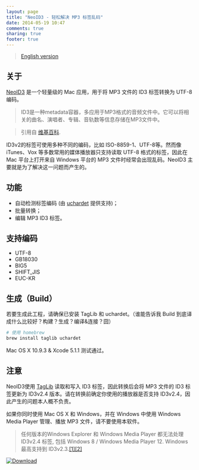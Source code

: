 ```yaml
---
layout: page
title: "NeoID3 - 轻松解决 MP3 标签乱码"
date: 2014-05-19 10:47
comments: true
sharing: true
footer: true
---
```

> [English version](/neoid3-en)

## 关于

[NeoID3](https://github.com/nilennoct/NeoID3) 是一个轻量级的 Mac 应用，用于将 MP3 文件的 ID3 标签转换为 UTF-8 编码。

> ID3是一种metadata容器，多应用于MP3格式的音频文件中。它可以将相关的曲名、演唱者、专辑、音轨数等信息存储在MP3文件中。

> 引用自 [维基百科](http://en.wikipedia.org/wiki/ID3 "ID3").

ID3v2的标签可使用多种不同的编码，比如 ISO-8859-1、UTF-8等。然而像 iTunes、Vox 等多数常用的媒体播放器只支持读取 UTF-8 格式的标签，因此在 Mac 平台上打开来自 Windows 平台的 MP3 文件时经常会出现乱码。NeoID3 主要就是为了解决这一问题而产生的。

## 功能
 
 - 自动检测标签编码 (由 [uchardet](https://code.google.com/p/uchardet/ "uchardet") 提供支持)；
 - 批量转换；
 - 编辑 MP3 ID3 标签。

## 支持编码

- UTF-8
- GB18030
- BIG5
- SHIFT_JIS
- EUC-KR

## 生成（Build）

若要生成此工程，请确保已安装 TagLib 和 uchardet。（谁能告诉我 Build 到底译成什么比较好？构建？生成？编译&连接？囧）

``` bash
# 使用 homebrew
brew install taglib uchardet
```
	
Mac OS X 10.9.3 & Xcode 5.1.1 测试通过。
 
## 注意
 
NeoID3使用 [TagLib](http://taglib.github.io "TagLib") 读取和写入 ID3 标签，因此转换后会将 MP3 文件的 ID3 标签更新为 ID3v2.4 版本。请在转换前确定你使用的播放器是否支持 ID3v2.4，因此产生的问题本人概不负责。

如果你同时使用 Mac OS X 和 Windows，并在 Windows 中使用 Windows Media Player 管理、播放 MP3 文件，请不要使用本软件。

> 任何版本的Windows Explorer 和 Windows Media Player 都无法处理 ID3v2.4 标签, 包括 Windows 8 / Windows Media Player 12. Windows 最高支持到 ID3v2.3.[\[1\]][1][\[2\]][2]

[<img src="../image/NeoID3-Download.png" alt="Download" />](http://pan.baidu.com/s/1kT9g7cz "Download NeoID3 Now!")

[1]: http://arstechnica.com/features/2012/10/a-work-in-progress-the-windows-8-multimedia-experience/2/ "Music and Video in Windows 8: a work in progress"
 
[2]: http://answers.microsoft.com/en-us/windows/forum/windows_7-pictures/how-to-add-id3v24-support-for-windows-7-64bit/a9427521-eb6f-4fe4-affb-f61532846503 "Microsoft support community"
